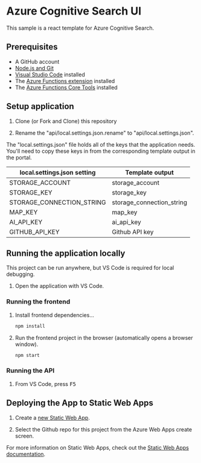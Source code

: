 # Azure Cognitive Search UI

This sample is a react template for Azure Cognitive Search.

## Prerequisites

- A GitHub account
- [Node.js and Git](https://nodejs.org/)
- [Visual Studio Code](https://code.visualstudio.com/?WT.mc_id=shopathome-github-jopapa) installed
- The [Azure Functions extension](https://marketplace.visualstudio.com/items?itemName=ms-azuretools.vscode-azurefunctions?WT.mc_id=shopathome-github-jopapa) installed
- The [Azure Functions Core Tools](https://docs.microsoft.com/azure/azure-functions/functions-run-local?WT.mc_id=shopathome-github-jopapa) installed

## Setup application

1. Clone (or Fork and Clone) this repository

1. Rename the "api/local.settings.json.rename" to "api/local.settings.json".

The "local.settings.json" file holds all of the keys that the application needs. You'll need to copy these keys in from the corresponding template output in the portal.

| local.settings.json setting | Template output           |
| --------------------------- | ------------------------- |
| STORAGE_ACCOUNT             | storage_account           |
| STORAGE_KEY                 | storage_key               |
| STORAGE_CONNECTION_STRING   | storage_connection_string |
| MAP_KEY                     | map_key                   |
| AI_API_KEY                  | ai_api_key                |
| GITHUB_API_KEY              | Github API key            |

## Running the application locally

This project can be run anywhere, but VS Code is required for local debugging.

1. Open the application with VS Code.

### Running the frontend

1. Install frontend dependencies...

   ```bash
   npm install
   ```

1. Run the frontend project in the browser (automatically opens a browser window).

   ```bash
   npm start
   ```

### Running the API

1. From VS Code, press <kbd>F5</kbd>

## Deploying the App to Static Web Apps

1. Create a [new Static Web App](https://portal.azure.com/#create/Microsoft.StaticApp).

1. Select the Github repo for this project from the Azure Web Apps create screen.

For more information on Static Web Apps, check out the [Static Web Apps documentation](https://aka.ms/swadocs).
